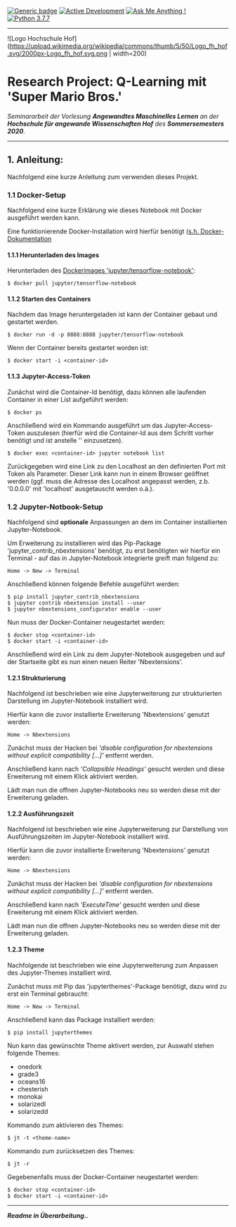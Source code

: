 [![Generic badge](https://img.shields.io/badge/License-Properitary-red.svg)](https://github.com/JanGaida/research_project_machine_learning_hshof_sose2020/blob/master/LICENSE.md)
[![Active Development](https://img.shields.io/badge/Maintenance%20Level-Actively%20Developed-brightgreen.svg)](https://github.com/JanGaida/research_project_machine_learning_hshof_sose2020/)
[![Ask Me Anything !](https://img.shields.io/badge/Ask%20me-anything-1abc9c.svg)](https://github.com/JanGaida/research_project_machine_learning_hshof_sose2020/issues)
[![Python 3.7.7](https://img.shields.io/badge/python-3.7.7-blue.svg)](https://www.python.org/downloads/release/python-377/)

---

![Logo Hochschule Hof](https://upload.wikimedia.org/wikipedia/commons/thumb/5/50/Logo_fh_hof.svg/2000px-Logo_fh_hof.svg.png | width=200)

# Research Project: Q-Learning mit 'Super Mario Bros.'

*Seminararbeit der Vorlesung **Angewandtes Maschinelles Lernen** an der **Hochschule für angewande Wissenschaften Hof** des **Sommersemesters 2020**.*

---


## 1. Anleitung:

Nachfolgend eine kurze Anleitung zum verwenden dieses Projekt.


### 1.1 Docker-Setup

Nachfolgend eine kurze Erklärung wie dieses Notebook mit Docker ausgeführt werden kann.

Eine funktionierende Docker-Installation wird hierfür benötigt ([s.h. Docker-Dokumentation](https://docs.docker.com/docker-for-windows/install/)

#### 1.1.1 Herunterladen des Images

Herunterladen des [Dockerimages 'jupyter/tensorflow-notebook'](https://hub.docker.com/r/jupyter/tensorflow-notebook):
```
$ docker pull jupyter/tensorflow-notebook
```

#### 1.1.2 Starten des Containers

Nachdem das Image heruntergeladen ist kann der Container gebaut und gestartet werden.

```
$ docker run -d -p 8888:8888 jupyter/tensorflow-notebook
```

Wenn der Container bereits gestartet worden ist:

```
$ docker start -i <container-id>
```

#### 1.1.3 Jupyter-Access-Token

Zunächst wird die Container-Id benötigt, dazu können alle laufenden Container in einer List aufgeführt werden:

```
$ docker ps
```

Anschließend wird ein Kommando ausgeführt um das Jupyter-Access-Token auszulesen (hierfür wird die Container-Id aus dem Schritt vorher benötigt und ist anstelle '<container-id>' einzusetzen).

```
$ docker exec <container-id> jupyter notebook list
```

Zurückgegeben wird eine Link zu den Localhost an den definierten Port mit Token als Parameter. Dieser Link kann nun in einem Browser geöffnet werden (ggf. muss die Adresse des Localhost angepasst werden, z.b. '0.0.0.0' mit 'localhost' ausgetauscht werden o.ä.).


### 1.2 Jupyter-Notbook-Setup

Nachfolgend sind <b>optionale</b> Anpassungen an dem im Container installierten Jupyter-Notebook.

Um Erweiterung zu installieren wird das Pip-Package 'jupyter_contrib_nbextensions' benötigt, zu erst benötigten wir hierfür ein Terminal - auf das in Jupyter-Notebook integrierte greift man folgend zu:

```
Home -> New -> Terminal
```

Anschließend können folgende Befehle ausgeführt werden:

```
$ pip install jupyter_contrib_nbextensions
$ jupyter contrib nbextension install --user
$ jupyter nbextensions_configurator enable --user
```

Nun muss der Docker-Container neugestartet werden:

```
$ docker stop <container-id>
$ docker start -i <container-id>
```

Anschließend wird ein Link zu dem Jupyter-Notebook ausgegeben und auf der Startseite gibt es nun einen neuen Reiter 'Nbextensions'.

#### 1.2.1 Strukturierung

Nachfolgend ist beschrieben wie eine Jupyterweiterung zur strukturierten Darstellung im Jupyter-Notebook installiert wird.

Hierfür kann die zuvor installierte Erweiterung 'Nbextensions' genutzt werden:

```
Home -> Nbextensions
```

Zunächst muss der Hacken bei *'disable configuration for nbextensions without explicit compatibility [...]'* entfernt werden.

Anschließend kann nach *'Collapsible Headings'* gesucht werden und diese Erweiterung mit einem Klick aktiviert werden.

Lädt man nun die offnen Jupyter-Notebooks neu so werden diese mit der Erweiterung geladen.


#### 1.2.2 Ausführungszeit

Nachfolgend ist beschrieben wie eine Jupyterweiterung zur Darstellung von Ausführungszeiten im Jupyter-Notebook installiert wird.

Hierfür kann die zuvor installierte Erweiterung 'Nbextensions' genutzt werden:

```
Home -> Nbextensions
```

Zunächst muss der Hacken bei *'disable configuration for nbextensions without explicit compatibility [...]'* entfernt werden.

Anschließend kann nach *'ExecuteTime'* gesucht werden und diese Erweiterung mit einem Klick aktiviert werden.

Lädt man nun die offnen Jupyter-Notebooks neu so werden diese mit der Erweiterung geladen.

#### 1.2.3 Theme

Nachfolgende ist beschrieben wie eine Jupyterweiterung zum Anpassen des Jupyter-Themes installiert wird.

Zunächst muss mit Pip das 'jupyterthemes'-Package benötigt, dazu wird zu erst ein Terminal gebraucht:

```
Home -> New -> Terminal
```

Anschließend kann das Package installiert werden:

```
$ pip install jupyterthemes
```

Nun kann das gewünschte Theme aktivert werden, zur Auswahl stehen folgende Themes:
- onedork
- grade3
- oceans16
- chesterish
- monokai
- solarizedl
- solarizedd

Kommando zum aktivieren des Themes:
```
$ jt -t <theme-name>
```

Kommando zum zurücksetzen des Themes:
```
$ jt -r
```

Gegebenenfalls muss der Docker-Container neugestartet werden:

```
$ docker stop <container-id>
$ docker start -i <container-id>
```

---

***Readme in Überarbeitung..***
